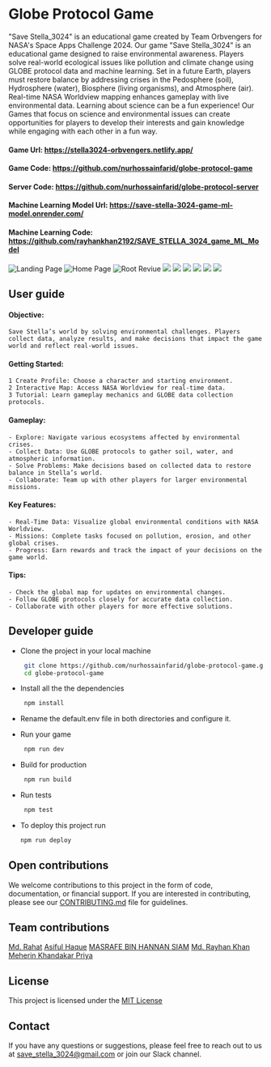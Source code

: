 # Globe Protocol Game

"Save Stella_3024" is an educational game created by Team Orbvengers for NASA's Space Apps Challenge 2024. Our game "Save Stella_3024" is an educational game designed to raise environmental awareness. Players solve real-world ecological issues like pollution and climate change using GLOBE protocol data and machine learning. Set in a future Earth, players must restore balance by addressing crises in the Pedosphere (soil), Hydrosphere (water), Biosphere (living organisms), and Atmosphere (air). Real-time NASA Worldview mapping enhances gameplay with live environmental data. Learning about science can be a fun experience! Our Games that focus on science and environmental issues can create opportunities for players to develop their interests and gain knowledge while engaging with each other in a fun way.

#### Game Url: https://stella3024-orbvengers.netlify.app/
#### Game Code: https://github.com/nurhossainfarid/globe-protocol-game
#### Server Code: https://github.com/nurhossainfarid/globe-protocol-server
#### Machine Learning Model Url: https://save-stella-3024-game-ml-model.onrender.com/
#### Machine Learning Code: https://github.com/rayhankhan2192/SAVE_STELLA_3024_game_ML_Model


![Landing Page](https://i.ibb.co.com/P6vY9HC/Landing-page-V2.png)
![Home Page](https://i.ibb.co.com/X7NctvP/game-main-menu.png)
![Root Reviue](https://i.ibb.co.com/4jStVDF/pedo-into-page.png)
![](https://i.ibb.co.com/dLzDRL9/pedogame-home.png)
![](https://i.ibb.co.com/xLG8Q0Q/pedogame2.png)
![](https://i.ibb.co.com/0BkKX5N/pedogame-correct.png)
![](https://i.ibb.co.com/mDYJN60/pedogame-wrong.png)
![](https://i.ibb.co.com/5cmMYHS/pedogame-awareness.png)
![](https://i.ibb.co.com/Y81F4VL/pedogame-completed.png)



## User guide

#### Objective:
    Save Stella’s world by solving environmental challenges. Players collect data, analyze results, and make decisions that impact the game world and reflect real-world issues.
#### Getting Started:
    1 Create Profile: Choose a character and starting environment.
    2 Interactive Map: Access NASA Worldview for real-time data.
    3 Tutorial: Learn gameplay mechanics and GLOBE data collection protocols.
    
#### Gameplay:
    - Explore: Navigate various ecosystems affected by environmental crises.
    - Collect Data: Use GLOBE protocols to gather soil, water, and atmospheric information.
    - Solve Problems: Make decisions based on collected data to restore balance in Stella’s world.
    - Collaborate: Team up with other players for larger environmental missions.

#### Key Features:
    - Real-Time Data: Visualize global environmental conditions with NASA Worldview.
    - Missions: Complete tasks focused on pollution, erosion, and other global crises.
    - Progress: Earn rewards and track the impact of your decisions on the game world.


#### Tips:
    - Check the global map for updates on environmental changes.
    - Follow GLOBE protocols closely for accurate data collection.
    - Collaborate with other players for more effective solutions.

## Developer guide
* Clone the project in your local machine
    ```bash
     git clone https://github.com/nurhossainfarid/globe-protocol-game.git
     cd globe-protocol-game
    ```
* Install all the the dependencies 
    ```bash
     npm install
    ```
* Rename the default.env file in both directories and configure it.
* Run your game
    ```bash
     npm run dev
    ```
* Build for production
    ```bash
     npm run build
    ```
* Run tests
    ```bash
     npm test
    ```

* To deploy this project run

    ```bash
    npm run deploy
    ```

## Open contributions

We welcome contributions to this project in the form of code, documentation, or financial support. If you are interested in contributing, please see our [CONTRIBUTING.md](CONTRIBUTING.md) file for guidelines.

## Team contributions
[Md. Rahat](https://github.com/rahat2924)
[Asiful Haque](https://github.com/Asiful-Haque)
[MASRAFE BIN HANNAN SIAM](https://github.com/Masrafe-Siam)
[Md. Rayhan Khan](https://github.com/rayhankhan2192)
[Meherin Khandakar Priya](https://github.com/meher-priya)


## License

This project is licensed under the [MIT License](https://choosealicense.com/licenses/mit/)


## Contact

If you have any questions or suggestions, please feel free to reach out to us at save_stella_3024@gmail.com or join our Slack channel.
